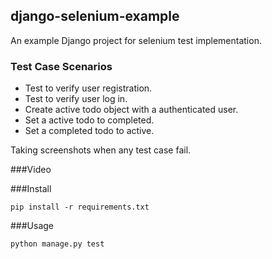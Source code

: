 ## django-selenium-example

An example Django project for selenium test implementation. 

### Test Case Scenarios
* Test to verify user registration.
* Test to verify user log in.
* Create active todo object with a authenticated user.
* Set a active todo to completed.
* Set a completed todo to active. 

Taking screenshots when any test case fail.

###Video


###Install 

    pip install -r requirements.txt

###Usage

    python manage.py test

